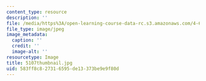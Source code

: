 ```yaml
---
content_type: resource
description: ''
file: /media/https%3A/open-learning-course-data-rc.s3.amazonaws.com/4-614-religious-architecture-and-islamic-cultures-fall-2002/583ff8c827316595de13373be9e9f80d_5107thumbnail.jpg
file_type: image/jpeg
image_metadata:
  caption: ''
  credit: ''
  image-alt: ''
resourcetype: Image
title: 5107thumbnail.jpg
uid: 583ff8c8-2731-6595-de13-373be9e9f80d
---
```

